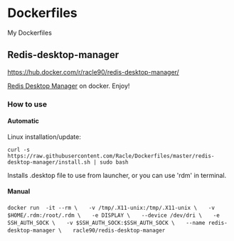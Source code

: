# Dockerfiles
My Dockerfiles


## Redis-desktop-manager
https://hub.docker.com/r/racle90/redis-desktop-manager/

[Redis Desktop Manager](https://redisdesktop.com/) on docker. Enjoy!

### How to use
#### Automatic
Linux installation/update: 

`curl -s https://raw.githubusercontent.com/Racle/Dockerfiles/master/redis-desktop-manager/install.sh | sudo bash`

Installs .desktop file to use from launcher, or you can use 'rdm' in terminal.

#### Manual

`docker run  -it --rm \`
`   -v /tmp/.X11-unix:/tmp/.X11-unix \`
`   -v $HOME/.rdm:/root/.rdm \`
`   -e DISPLAY \`
`   --device /dev/dri \`
`   -e SSH_AUTH_SOCK \`
`   -v $SSH_AUTH_SOCK:$SSH_AUTH_SOCK \`
`   --name redis-desktop-manager \`
`   racle90/redis-desktop-manager`
